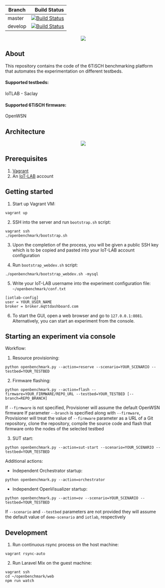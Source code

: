| Branch         | Build Status  |
| -------------- | -------------:|
| master         | [![Build Status](https://travis-ci.com/openwsn-berkeley/openbenchmark.svg?branch=master)](https://travis-ci.com/openwsn-berkeley/openbenchmark)   |
| develop        | [![Build Status](https://travis-ci.com/openwsn-berkeley/openbenchmark.svg?branch=develop)](https://travis-ci.com/openwsn-berkeley/openbenchmark)  |

[<p align="center"><img src="https://www.ucg.ac.me/skladiste_baneri/org_jedinica_13/baneri_244/soda_logo_transparent_small.png"></p>](https://www.soda.ucg.ac.me)

## About
This repository contains the code of the 6TiSCH benchmarking platform that automates the experimentation on different testbeds. 

#### Supported testbeds:
IoTLAB - Saclay
#### Supported 6TiSCH firmware:
OpenWSN

## Architecture
<p align="center"><img src="http://benchmark.6tis.ch/openbenchmark_architecture.png"></p>

## Prerequisites

1. [Vagrant](https://www.vagrantup.com/)
2. An [IoT-LAB](https://www.iot-lab.info/) account


## Getting started

1. Start up Vagrant VM:
```
vagrant up
```

2. SSH into the server and run `bootstrap.sh` script:
```
vagrant ssh
./openbenchmark/bootstrap.sh
```

3. Upon the completion of the process, you will be given a public SSH key which is to be copied and pasted into your IoT-LAB account configuration

4. Run `bootstrap_webdev.sh` script:
```
./openbenchmark/bootstrap_webdev.sh -mysql
```

5. Write your IoT-LAB username into the experiment configuration file: `~/openbenchmark/conf.txt`
```
[iotlab-config]
user = YOUR_USER_NAME
broker = broker.mqttdashboard.com
```

6. To start the GUI, open a web browser and go to `127.0.0.1:8081`. Alternatively, you can start an experiment from the console.


## Starting an experiment via console

Workflow:

1. Resource provisioning:
```
python openbenchmark.py --action=reserve --scenario=YOUR_SCENARIO --testbed=YOUR_TESTBED
```

2. Firmware flashing:
```
python openbenchmark.py --action=flash --firmware=YOUR_FIRMWARE/REPO_URL --testbed=YOUR_TESTBED [--branch=REPO_BRANCH]
```
If `--firmware` is not specified, Provisioner will assume the default OpenWSN firmware
If parameter `--branch` is specified along with `--firmware`, Provisioner will treat the value of `--firmware` parameter as a URL of a Git repository, clone the repository, compile the source code and flash that firmware onto the nodes of the selected testbed
 
3. SUT start:
```
python openbenchmark.py --action=sut-start --scenario=YOUR_SCENARIO --testbed=YOUR_TESTBED
```

Additional actions:

- Independent Orchestrator startup:
```
python openbenchmark.py --action=orchestrator
```

- Independent OpenVisualizer startup:
```
python openbenchmark.py --action=ov --scenario=YOUR_SCENARIO --testbed=YOUR_TESTBED
```

If `--scenario` and `--testbed` parameters are not provided they will assume the default value of `demo-scenario` and `iotlab`, respectively


## Development

1. Run continuous rsync process on the host machine:
```
vagrant rsync-auto
```

2. Run Laravel Mix on the guest machine:
```
vagrant ssh
cd ~/openbenchmark/web
npm run watch
```
